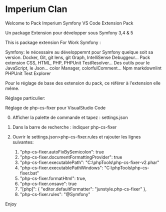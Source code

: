 # Imperium Clan

Welcome to Pack Imperium Symfony  VS Code Extension Pack

Un package Extension pour développer sous Symfony 3,4 & 5

This is package extension For Work Symfony :

Symfony: le nécessaire au développemnt pour Symfony quelque soit sa version.
Docker, Git, git lens, git Graph, IntelliSense Debuggeur...
Pack extension CSS, HTML, PHP, PHPUnit TestResolver...
Des outils pour le JavaScript, le Json...
color Manager, colorfulComment...
Npm
markdownlint
PHPUnit Test Explorer


Pour le réglage de base des extension du pack, ce référer à l'extension elle même.

Réglage particulier:

Réglage de php-cs-fixer pour VisualStudio Code

 0. Afficher la palette de commande et tapez  : settings.json
 1. Dans la barre de recherche : indiquer php-cs-fixer
 2. Ouvrir le settings.json>php-cs-fixer.rules et rajouter les lignes suivantes:

     1. "php-cs-fixer.autoFixBySemicolon": true
     2. "php-cs-fixer.documentFormattingProvider": true
     3. "php-cs-fixer.executablePath": "C:\\phpTools\\php-cs-fixer-v2.phar"
     4. "php-cs-fixer.executablePathWindows": "C:\\phpTools\\php-cs-fixer.bat"
     5. "php-cs-fixer.formatHtml": true,
     6. "php-cs-fixer.onsave": true
     7.  "[php]": {
                   "editor.defaultFormatter": "junstyle.php-cs-fixer"
                   },
     8. "php-cs-fixer.rules": "@Symfony"

Enjoy